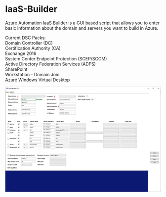 # IaaS-Builder
Azure Automation IaaS Builder is a GUI based script that allows you to enter basic information about the domain and servers you want to build in Azure.

Current DSC Packs:<br/>
Domain Controller (DC)<br/>
Certification Authority (CA)<br/>
Exchange 2016<br/>
System Center Endpoint Protection (SCEP/SCCM)<br/>
Active Directory Federation Services (ADFS)<br/>
SharePoint<br/>
Workstation - Domain Join<br/>
Azure Windows Virtual Desktop<br/>

![IaaS Builder](https://github.com/chlaplan/IaaS-Builder/blob/master/Imgs/2.2.JPG)
